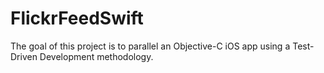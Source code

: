 # FlickrFeedSwift
The goal of this project is to parallel an Objective-C iOS app using a Test-Driven Development methodology.
